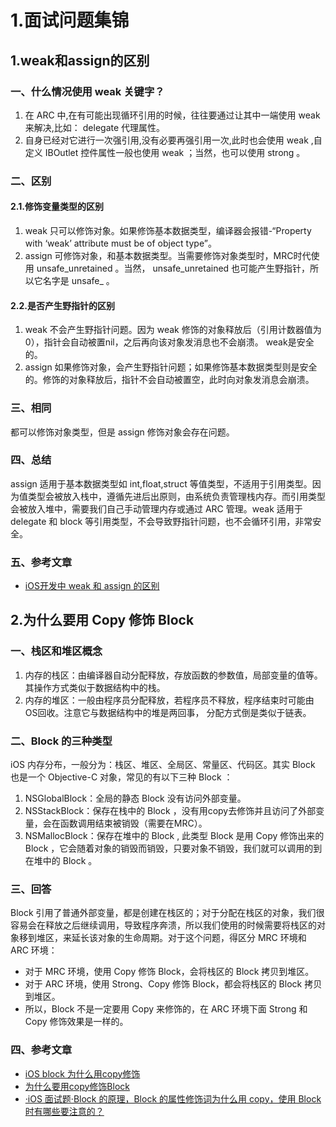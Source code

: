 # 1.面试问题集锦

## 1.weak和assign的区别

### 一、什么情况使用 weak 关键字？

1. 在 ARC 中,在有可能出现循环引用的时候，往往要通过让其中一端使用 weak 来解决,比如： delegate 代理属性。
2. 自身已经对它进行一次强引用,没有必要再强引用一次,此时也会使用 weak ,自定义 IBOutlet 控件属性一般也使用 weak ；当然，也可以使用 strong 。

### 二、区别

#### 2.1.修饰变量类型的区别

1. weak 只可以修饰对象。如果修饰基本数据类型，编译器会报错-“Property with ‘weak’ attribute must be of object type”。
2. assign 可修饰对象，和基本数据类型。当需要修饰对象类型时，MRC时代使用 unsafe_unretained 。当然， unsafe_unretained 也可能产生野指针，所以它名字是 unsafe_ 。

#### 2.2.是否产生野指针的区别

1. weak 不会产生野指针问题。因为 weak 修饰的对象释放后（引用计数器值为0），指针会自动被置nil，之后再向该对象发消息也不会崩溃。 weak是安全的。
2.  assign 如果修饰对象，会产生野指针问题；如果修饰基本数据类型则是安全的。修饰的对象释放后，指针不会自动被置空，此时向对象发消息会崩溃。

### 三、相同

都可以修饰对象类型，但是 assign 修饰对象会存在问题。

### 四、总结

assign 适用于基本数据类型如 int,float,struct 等值类型，不适用于引用类型。因为值类型会被放入栈中，遵循先进后出原则，由系统负责管理栈内存。而引用类型会被放入堆中，需要我们自己手动管理内存或通过 ARC 管理。weak 适用于 delegate 和 block 等引用类型，不会导致野指针问题，也不会循环引用，非常安全。

### 五、参考文章

* [iOS开发中 weak 和 assign 的区别](https://www.jianshu.com/p/e9a46253f587)

## 2.为什么要用 Copy 修饰 Block 

### 一、栈区和堆区概念

1. 内存的栈区：由编译器自动分配释放，存放函数的参数值，局部变量的值等。 其操作方式类似于数据结构中的栈。
2. 内存的堆区：一般由程序员分配释放，若程序员不释放，程序结束时可能由OS回收。注意它与数据结构中的堆是两回事， 分配方式倒是类似于链表。

### 二、Block 的三种类型

iOS 内存分布，一般分为：栈区、堆区、全局区、常量区、代码区。其实 Block 也是一个 Objective-C 对象，常见的有以下三种 Block ：

1. NSGlobalBlock：全局的静态 Block 没有访问外部变量。
2. NSStackBlock：保存在栈中的 Block ，没有用copy去修饰并且访问了外部变量，会在函数调用结束被销毁（需要在MRC）。
3. NSMallocBlock：保存在堆中的 Block , 此类型 Block 是用 Copy 修饰出来的 Block ，它会随着对象的销毁而销毁，只要对象不销毁，我们就可以调用的到在堆中的 Block 。

### 三、回答

Block 引用了普通外部变量，都是创建在栈区的；对于分配在栈区的对象，我们很容易会在释放之后继续调用，导致程序奔溃，所以我们使用的时候需要将栈区的对象移到堆区，来延长该对象的生命周期。对于这个问题，得区分 MRC 环境和 ARC 环境：

* 对于 MRC 环境，使用 Copy 修饰 Block，会将栈区的 Block 拷贝到堆区。
* 对于 ARC 环境，使用 Strong、Copy 修饰 Block，都会将栈区的 Block 拷贝到堆区。
* 所以，Block 不是一定要用 Copy 来修饰的，在 ARC 环境下面 Strong 和 Copy 修饰效果是一样的。

### 四、参考文章

* [iOS block 为什么用copy修饰](https://www。jianshu。com/p/de1beba9958e)
* [为什么要用copy修饰Block](https://www。jianshu。com/p/3b9b90d5be0b)
* [·iOS 面试题·Block 的原理，Block 的属性修饰词为什么用 copy，使用 Block 时有哪些要注意的？](https://www。jianshu。com/p/4db3b4f1d522)